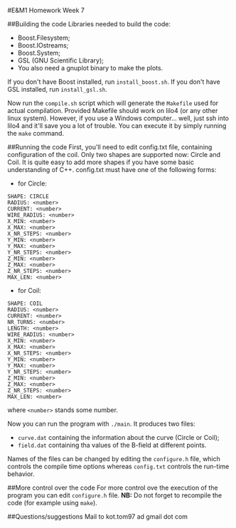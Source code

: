 #E&M1 Homework Week 7

##Building the code
Libraries needed to build the code:
- Boost.Filesystem;
- Boost.IOstreams;
- Boost.System;
- GSL (GNU Scientific Library);
- You also need a gnuplot binary to make the plots.

If you don't have Boost installed, run `install_boost.sh`.
If you don't have GSL installed, run `install_gsl.sh`.


Now run the `compile.sh` script which will generate the `Makefile` used for actual compilation. Provided Makefile should work on lilo4 (or any other linux system). However, if you use a Windows computer... well, just ssh into lilo4 and it'll save you a lot of trouble. You can execute it by simply running the `make` command.


##Running the code
First, you'll need to edit config.txt file, containing configuration of the coil. Only two shapes are supported now: Circle and Coil. It is quite easy to add more shapes if you have some basic understanding of C++. config.txt must have one of the following forms:
- for Circle:
```
SHAPE: CIRCLE
RADIUS: <number>
CURRENT: <number>
WIRE_RADIUS: <number>
X_MIN: <number>
X_MAX: <number>
X_NR_STEPS: <number>
Y_MIN: <number>
Y_MAX: <number>
Y_NR_STEPS: <number>
Z_MIN: <number>
Z_MAX: <number>
Z_NR_STEPS: <number>
MAX_LEN: <number>
```

- for Coil:
```
SHAPE: COIL
RADIUS: <number>
CURRENT: <number>
NR_TURNS: <number>
LENGTH: <number>
WIRE_RADIUS: <number>
X_MIN: <number>
X_MAX: <number>
X_NR_STEPS: <number>
Y_MIN: <number>
Y_MAX: <number>
Y_NR_STEPS: <number>
Z_MIN: <number>
Z_MAX: <number>
Z_NR_STEPS: <number>
MAX_LEN: <number>
```
where `<number>` stands some number.

Now you can run the program with `./main`. It produces two files: 
- `curve.dat` containing the information about the curve (Circle or Coil);
- `field.dat` containing tha values of the B-field at different points.

Names of the files can be changed by editing the `configure.h` file, which controls the compile time options whereas `config.txt` controls the run-time behavior.


##More control over the code
For more control ove the execution of the program you can edit `configure.h` file. **NB:** Do not forget to recompile the code (for example using `make`).


##Questions/suggestions
Mail to kot.tom97 ad gmail dot com
